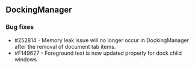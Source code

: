 ## DockingManager

### Bug fixes

* \#252814 - Memory leak issue will no longer occur in DockingManager after the removal of document tab items.
* \#F149627 - Foreground text is now updated properly for dock child windows
